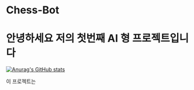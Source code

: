 # Chess-Bot

# 안녕하세요 저의 첫번째 AI 형 프로젝트입니다

[![Anurag's GitHub stats](https://github-readme-stats.vercel.app/api?username=깃허브아이디)](https://github.com/anuraghazra/github-readme-stats)

이 프로젝트는 

